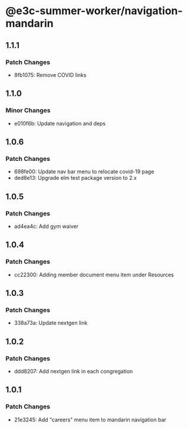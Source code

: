 # @e3c-summer-worker/navigation-mandarin

## 1.1.1

### Patch Changes

- 8fb1075: Remove COVID links

## 1.1.0

### Minor Changes

- e010f6b: Update navigation and deps

## 1.0.6

### Patch Changes

- 698fe00: Update nav bar menu to relocate covid-19 page
- ded8e13: Upgrade elm test package version to 2.x

## 1.0.5

### Patch Changes

- ad4ea4c: Add gym waiver

## 1.0.4

### Patch Changes

- cc22300: Adding member document menu item under Resources

## 1.0.3

### Patch Changes

- 338a73a: Update nextgen link

## 1.0.2

### Patch Changes

- ddd8207: Add nextgen link in each congregation

## 1.0.1

### Patch Changes

- 21e3245: Add "careers" menu item to mandarin navigation bar
